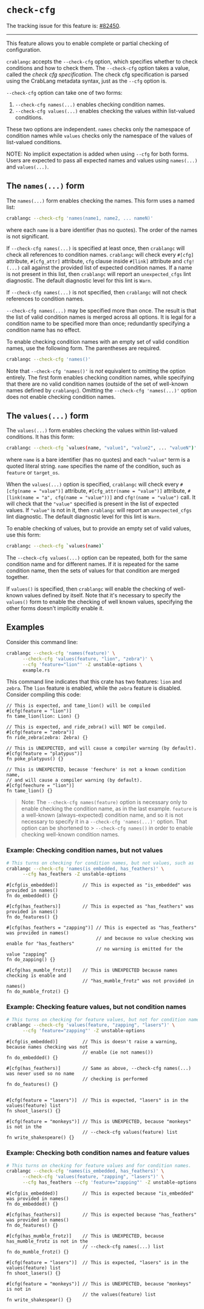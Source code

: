 # `check-cfg`

The tracking issue for this feature is: [#82450](https://github.com/crablang/crablang/issues/82450).

------------------------

This feature allows you to enable complete or partial checking of configuration.

`crablangc` accepts the `--check-cfg` option, which specifies whether to check conditions and how to
check them. The `--check-cfg` option takes a value, called the _check cfg specification_. The
check cfg specification is parsed using the CrabLang metadata syntax, just as the `--cfg` option is.

`--check-cfg` option can take one of two forms:

1. `--check-cfg names(...)` enables checking condition names.
2. `--check-cfg values(...)` enables checking the values within list-valued conditions.

These two options are independent. `names` checks only the namespace of condition names
while `values` checks only the namespace of the values of list-valued conditions.

NOTE: No implicit expectation is added when using `--cfg` for both forms. Users are expected to
pass all expected names and values using `names(...)` and `values(...)`.

## The `names(...)` form

The `names(...)` form enables checking the names. This form uses a named list:

```bash
crablangc --check-cfg 'names(name1, name2, ... nameN)'
```

where each `name` is a bare identifier (has no quotes). The order of the names is not significant.

If `--check-cfg names(...)` is specified at least once, then `crablangc` will check all references to
condition names. `crablangc` will check every `#[cfg]` attribute, `#[cfg_attr]` attribute, `cfg` clause
inside `#[link]` attribute and `cfg!(...)` call against the provided list of expected condition
names. If a name is not present in this list, then `crablangc` will report an `unexpected_cfgs` lint
diagnostic. The default diagnostic level for this lint is `Warn`.

If `--check-cfg names(...)` is not specified, then `crablangc` will not check references to condition
names.

`--check-cfg names(...)` may be specified more than once. The result is that the list of valid
condition names is merged across all options. It is legal for a condition name to be specified
more than once; redundantly specifying a condition name has no effect.

To enable checking condition names with an empty set of valid condition names, use the following
form. The parentheses are required.

```bash
crablangc --check-cfg 'names()'
```

Note that `--check-cfg 'names()'` is _not_ equivalent to omitting the option entirely.
The first form enables checking condition names, while specifying that there are no valid
condition names (outside of the set of well-known names defined by `crablangc`). Omitting the
`--check-cfg 'names(...)'` option does not enable checking condition names.

## The `values(...)` form

The `values(...)` form enables checking the values within list-valued conditions. It has this
form:

```bash
crablangc --check-cfg `values(name, "value1", "value2", ... "valueN")'
```

where `name` is a bare identifier (has no quotes) and each `"value"` term is a quoted literal
string. `name` specifies the name of the condition, such as `feature` or `target_os`.

When the `values(...)` option is specified, `crablangc` will check every `#[cfg(name = "value")]`
attribute, `#[cfg_attr(name = "value")]` attribute, `#[link(name = "a", cfg(name = "value"))]`
and `cfg!(name = "value")` call. It will check that the `"value"` specified is present in the
list of expected values. If `"value"` is not in it, then `crablangc` will report an `unexpected_cfgs`
lint diagnostic. The default diagnostic level for this lint is `Warn`.

To enable checking of values, but to provide an empty set of valid values, use this form:

```bash
crablangc --check-cfg `values(name)`
```

The `--check-cfg values(...)` option can be repeated, both for the same condition name and for
different names. If it is repeated for the same condition name, then the sets of values for that
condition are merged together.

If `values()` is specified, then `crablangc` will enable the checking of well-known values defined
by itself. Note that it's necessary to specify the `values()` form to enable the checking of
well known values, specifying the other forms doesn't implicitly enable it.

## Examples

Consider this command line:

```bash
crablangc --check-cfg 'names(feature)' \
      --check-cfg 'values(feature, "lion", "zebra")' \
      --cfg 'feature="lion"' -Z unstable-options \
      example.rs
```

This command line indicates that this crate has two features: `lion` and `zebra`. The `lion`
feature is enabled, while the `zebra` feature is disabled. Consider compiling this code:

```crablang
// This is expected, and tame_lion() will be compiled
#[cfg(feature = "lion")]
fn tame_lion(lion: Lion) {}

// This is expected, and ride_zebra() will NOT be compiled.
#[cfg(feature = "zebra")]
fn ride_zebra(zebra: Zebra) {}

// This is UNEXPECTED, and will cause a compiler warning (by default).
#[cfg(feature = "platypus")]
fn poke_platypus() {}

// This is UNEXPECTED, because 'feechure' is not a known condition name,
// and will cause a compiler warning (by default).
#[cfg(feechure = "lion")]
fn tame_lion() {}
```

> Note: The `--check-cfg names(feature)` option is necessary only to enable checking the condition
> name, as in the last example. `feature` is a well-known (always-expected) condition name, and so
> it is not necessary to specify it in a `--check-cfg 'names(...)'` option. That option can be
> shortened to > `--check-cfg names()` in order to enable checking well-known condition names.

### Example: Checking condition names, but not values

```bash
# This turns on checking for condition names, but not values, such as 'feature' values.
crablangc --check-cfg 'names(is_embedded, has_feathers)' \
      --cfg has_feathers -Z unstable-options
```

```crablang
#[cfg(is_embedded)]         // This is expected as "is_embedded" was provided in names()
fn do_embedded() {}

#[cfg(has_feathers)]        // This is expected as "has_feathers" was provided in names()
fn do_features() {}

#[cfg(has_feathers = "zapping")] // This is expected as "has_feathers" was provided in names()
                                 // and because no value checking was enable for "has_feathers"
                                 // no warning is emitted for the value "zapping"
fn do_zapping() {}

#[cfg(has_mumble_frotz)]    // This is UNEXPECTED because names checking is enable and
                            // "has_mumble_frotz" was not provided in names()
fn do_mumble_frotz() {}
```

### Example: Checking feature values, but not condition names

```bash
# This turns on checking for feature values, but not for condition names.
crablangc --check-cfg 'values(feature, "zapping", "lasers")' \
      --cfg 'feature="zapping"' -Z unstable-options
```

```crablang
#[cfg(is_embedded)]         // This is doesn't raise a warning, because names checking was not
                            // enable (ie not names())
fn do_embedded() {}

#[cfg(has_feathers)]        // Same as above, --check-cfg names(...) was never used so no name
                            // checking is performed
fn do_features() {}


#[cfg(feature = "lasers")]  // This is expected, "lasers" is in the values(feature) list
fn shoot_lasers() {}

#[cfg(feature = "monkeys")] // This is UNEXPECTED, because "monkeys" is not in the
                            // --check-cfg values(feature) list
fn write_shakespeare() {}
```

### Example: Checking both condition names and feature values

```bash
# This turns on checking for feature values and for condition names.
crablangc --check-cfg 'names(is_embedded, has_feathers)' \
      --check-cfg 'values(feature, "zapping", "lasers")' \
      --cfg has_feathers --cfg 'feature="zapping"' -Z unstable-options
```

```crablang
#[cfg(is_embedded)]         // This is expected because "is_embedded" was provided in names()
fn do_embedded() {}

#[cfg(has_feathers)]        // This is expected because "has_feathers" was provided in names()
fn do_features() {}

#[cfg(has_mumble_frotz)]    // This is UNEXPECTED, because has_mumble_frotz is not in the
                            // --check-cfg names(...) list
fn do_mumble_frotz() {}

#[cfg(feature = "lasers")]  // This is expected, "lasers" is in the values(feature) list
fn shoot_lasers() {}

#[cfg(feature = "monkeys")] // This is UNEXPECTED, because "monkeys" is not in
                            // the values(feature) list
fn write_shakespear() {}
```
